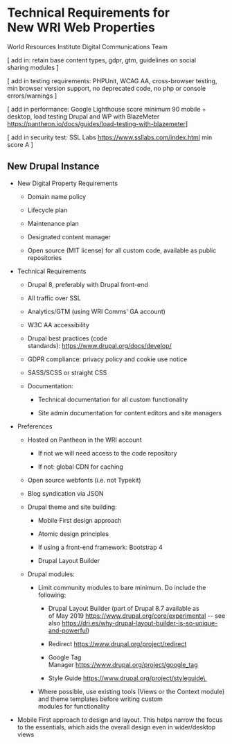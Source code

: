 Technical Requirements for New WRI Web Properties
=================================================

World Resources Institute Digital Communications Team 

[ add in: retain base content types, gdpr, gtm, guidelines on social sharing modules ] 

[ add in testing requirements: PHPUnit, WCAG AA, cross-browser testing, min browser version support, no deprecated code, no php or console errors/warnings ] 

[ add in performance: Google Lighthouse score minimum 90 mobile + desktop, load testing Drupal and WP with BlazeMeter https://pantheon.io/docs/guides/load-testing-with-blazemeter]

[ add in security test: SSL Labs https://www.ssllabs.com/index.html min score A ]

New Drupal Instance
-------------------

-   New Digital Property Requirements 

    -   Domain name policy 

    -   Lifecycle plan 

    -   Maintenance plan 

    -   Designated content manager 

    -   Open source (MIT license) for all custom code, available as public repositories  

-   Technical Requirements 

    -   Drupal 8, preferably with Drupal front-end 

    -   All traffic over SSL 

    -   Analytics/GTM (using WRI Comms' GA account) 

    -   W3C AA accessibility 

    -   Drupal best practices (code standards): <https://www.drupal.org/docs/develop/>  

    -   GDPR compliance: privacy policy and cookie use notice 

    -   SASS/SCSS or straight CSS 

    -   Documentation: 

        -   Technical documentation for all custom functionality 

        -   Site admin documentation for content editors and site managers 

-   Preferences 

    -   Hosted on Pantheon in the WRI account 

        -   If not we will need access to the code repository 

        -   If not: global CDN for caching 

    -   Open source webfonts (i.e. not Typekit) 

    -   Blog syndication via JSON 

    -   Drupal theme and site building: 

        -   Mobile First design approach 

        -   Atomic design principles 

        -   If using a front-end framework: Bootstrap 4 

        -   Drupal Layout Builder 

    -   Drupal modules: 

        -   Limit community modules to bare minimum. Do include the following: 

            -   Drupal Layout Builder (part of Drupal 8.7 available as of May 2019 <https://www.drupal.org/core/experimental> -- see also <https://dri.es/why-drupal-layout-builder-is-so-unique-and-powerful>) 

            -   Redirect <https://www.drupal.org/project/redirect> 

            -   Google Tag Manager <https://www.drupal.org/project/google_tag> 

            -   Style Guide [https://www.drupal.org/project/styleguide\
    ](https://www.drupal.org/project/styleguide)  

        -   Where possible, use existing tools (Views or the Context module) and theme templates before writing custom modules for functionality 

-   Mobile First approach to design and layout. This helps narrow the focus to the essentials, which aids the overall design even in wider/desktop views
